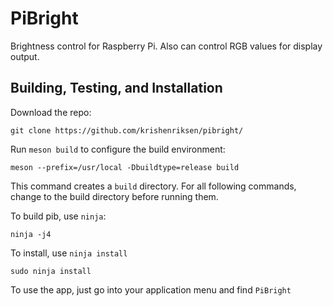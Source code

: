 # PiBright
Brightness control for Raspberry Pi. Also can control RGB values for display output.

## Building, Testing, and Installation
Download the repo:

    git clone https://github.com/krishenriksen/pibright/
    
Run `meson build` to configure the build environment:

    meson --prefix=/usr/local -Dbuildtype=release build
    
This command creates a `build` directory. For all following commands, change to
the build directory before running them.

To build pib, use `ninja`:

    ninja -j4

To install, use `ninja install`

    sudo ninja install
    
To use the app, just go into your application menu and find `PiBright`
